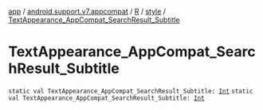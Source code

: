 [app](../../../index.md) / [android.support.v7.appcompat](../../index.md) / [R](../index.md) / [style](index.md) / [TextAppearance_AppCompat_SearchResult_Subtitle](.)

# TextAppearance_AppCompat_SearchResult_Subtitle

`static val TextAppearance_AppCompat_SearchResult_Subtitle: `[`Int`](https://kotlinlang.org/api/latest/jvm/stdlib/kotlin/-int/index.html)
`static val TextAppearance_AppCompat_SearchResult_Subtitle: `[`Int`](https://kotlinlang.org/api/latest/jvm/stdlib/kotlin/-int/index.html)
